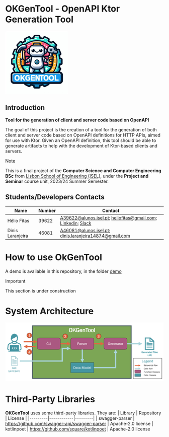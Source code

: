 # OKGenTool - OpenAPI Ktor Generation Tool
<img src="./docs/okgentool_large.jpeg" width="200">

## Introduction
**Tool for the generation of client and server code based on OpenAPI**

The goal of this project is the creation of a tool for the generation of both client and server code based on OpenAPI definitions for HTTP APIs, aimed for use with Ktor.
Given an OpenAPI definition, this tool should be able to generate artifacts to help with the development of Ktor-based clients and servers.

> [!NOTE]
This is a final project of the **Computer Science and Computer Engineering BSc** from [Lisbon School of Engineering (ISEL)](http://isel.pt), under the **Project and Seminar** course unit, 2023/24 Summer Semester.

## Students/Developers Contacts

| Name        | Number | Contact     |
| ----------- | ------ | ----------- |
| Hélio Fitas | 39622  | A39622@alunos.isel.pt; heliofitas@gmail.com; [Linkedin](https://www.linkedin.com/in/heliofitas/); [Slack](https://i-on-workspace.slack.com/team/U06N9C4V75W)
| Dinis Laranjeira | 46081 | A46081@alunos.isel.pt; dinis.laranjeira14874@gmail.com |

# How to use OkGenTool
A demo is available in this repository, in the folder [demo](./demo/)

> [!IMPORTANT]
> This section is under construction

# System Architecture
![OKGenTool Block Diagram](./docs/block_diagram.png)

# Third-Party Libraries
**OKGenTool** uses some third-party libraries. They are:
| Library | Repository | License |
|---------|------------|---------|
| swagger-parser | https://github.com/swagger-api/swagger-parser | Apache-2.0 license
| kotlinpoet | https://github.com/square/kotlinpoet | Apache-2.0 license
